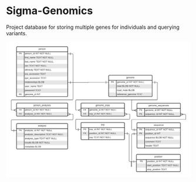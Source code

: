 # Sigma-Genomics
Project database for storing multiple genes for individuals and querying variants.

![Entity relationship diagram](entity_relationship_diagram.png?raw=true "Entity relationship diagram")

